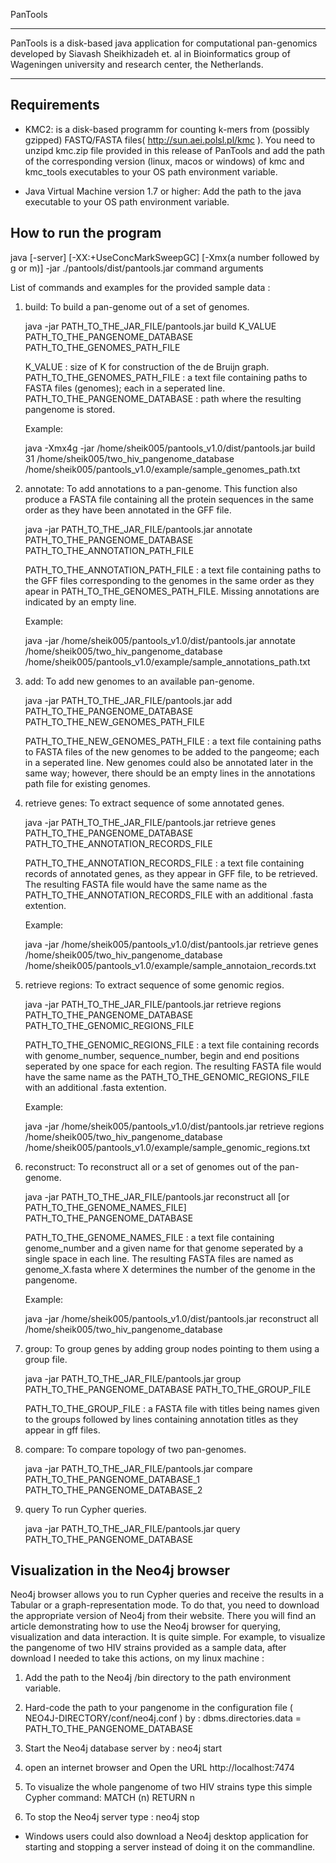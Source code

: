 PanTools
************************************************************************
PanTools is a disk-based java application for computational pan-genomics
developed by Siavash Sheikhizadeh et. al in Bioinformatics group of 
Wageningen university and research center, the Netherlands.  
************************************************************************

**Requirements**
------------
- KMC2: is a disk-based programm for counting k-mers from (possibly gzipped) FASTQ/FASTA files( http://sun.aei.polsl.pl/kmc ).
        You need to unzipd kmc.zip file provided in this release of PanTools and add the path of the corresponding version (linux, macos or windows) of kmc and kmc_tools executables to your OS path environment variable.

- Java Virtual Machine version 1.7 or higher: Add the path to the java executable to your OS path environment variable.


How to run the program 
----------------------
java  [-server] [-XX:+UseConcMarkSweepGC]  [-Xmx(a number followed by g or m)] -jar ./pantools/dist/pantools.jar command arguments


List of commands and examples for the provided sample data :

1. build:
   To build a pan-genome out of a set of genomes.

   java  -jar  PATH_TO_THE_JAR_FILE/pantools.jar  build  K_VALUE  PATH_TO_THE_PANGENOME_DATABASE  PATH_TO_THE_GENOMES_PATH_FILE

   K_VALUE :   size of K for construction of the de Bruijn graph.
   PATH_TO_THE_GENOMES_PATH_FILE : a text file containing paths to FASTA files (genomes); each in a seperated line.
   PATH_TO_THE_PANGENOME_DATABASE : path where the resulting pangenome is stored.  

   Example: 
   
   java  -Xmx4g  -jar  /home/sheik005/pantools_v1.0/dist/pantools.jar build  31  /home/sheik005/two_hiv_pangenome_database  /home/sheik005/pantools_v1.0/example/sample_genomes_path.txt
             
2. annotate:
   To add annotations to a pan-genome. This function also produce a FASTA file containing all the protein sequences in the same order as they have been annotated in the GFF file.

   java  -jar  PATH_TO_THE_JAR_FILE/pantools.jar  annotate  PATH_TO_THE_PANGENOME_DATABASE  PATH_TO_THE_ANNOTATION_PATH_FILE

   PATH_TO_THE_ANNOTATION_PATH_FILE : a text file containing paths to the GFF files corresponding to the genomes in the same order as they apear in PATH_TO_THE_GENOMES_PATH_FILE.
                                      Missing annotations are indicated by an empty line.

   Example: 

   java  -jar  /home/sheik005/pantools_v1.0/dist/pantools.jar  annotate  /home/sheik005/two_hiv_pangenome_database  /home/sheik005/pantools_v1.0/example/sample_annotations_path.txt

3. add:
   To add new genomes to an available pan-genome.

   java  -jar  PATH_TO_THE_JAR_FILE/pantools.jar  add  PATH_TO_THE_PANGENOME_DATABASE  PATH_TO_THE_NEW_GENOMES_PATH_FILE
   
   PATH_TO_THE_NEW_GENOMES_PATH_FILE : a text file containing paths to FASTA files of the new genomes to be added to the pangeome; each in a seperated line.
                                       New genomes could also be annotated later in the same way; however, there should be an empty lines in the annotations path file for existing genomes.

4. retrieve genes:
   To extract sequence of some annotated genes. 

   java  -jar  PATH_TO_THE_JAR_FILE/pantools.jar  retrieve  genes  PATH_TO_THE_PANGENOME_DATABASE  PATH_TO_THE_ANNOTATION_RECORDS_FILE

   PATH_TO_THE_ANNOTATION_RECORDS_FILE : a text file containing records of annotated genes, as they appear in GFF file, to be retrieved.
                                         The resulting FASTA file would have the same name as the PATH_TO_THE_ANNOTATION_RECORDS_FILE with an additional .fasta extention.

   Example: 

   java  -jar  /home/sheik005/pantools_v1.0/dist/pantools.jar  retrieve  genes  /home/sheik005/two_hiv_pangenome_database  /home/sheik005/pantools_v1.0/example/sample_annotaion_records.txt

5. retrieve regions:
   To extract sequence of some genomic regios.

   java  -jar  PATH_TO_THE_JAR_FILE/pantools.jar  retrieve  regions  PATH_TO_THE_PANGENOME_DATABASE  PATH_TO_THE_GENOMIC_REGIONS_FILE

   PATH_TO_THE_GENOMIC_REGIONS_FILE : a text file containing records with genome_number, sequence_number, begin and end positions seperated by one space for each region.
                                      The resulting FASTA file would have the same name as the PATH_TO_THE_GENOMIC_REGIONS_FILE with an additional .fasta extention.

   Example: 

   java  -jar  /home/sheik005/pantools_v1.0/dist/pantools.jar  retrieve  regions  /home/sheik005/two_hiv_pangenome_database  /home/sheik005/pantools_v1.0/example/sample_genomic_regions.txt

6. reconstruct:
   To reconstruct all or a set of genomes out of the pan-genome.

   java  -jar  PATH_TO_THE_JAR_FILE/pantools.jar  reconstruct all [or PATH_TO_THE_GENOME_NAMES_FILE]  PATH_TO_THE_PANGENOME_DATABASE

   PATH_TO_THE_GENOME_NAMES_FILE : a text file containing genome_number and a given name for that genome seperated by a single space in each line. 
                                   The resulting FASTA files are named as genome_X.fasta where X determines the number of the genome in the pangenome.

   Example: 

   java  -jar  /home/sheik005/pantools_v1.0/dist/pantools.jar  reconstruct  all  /home/sheik005/two_hiv_pangenome_database

7. group:
   To group genes by adding group nodes pointing to them using a group file.

   java  -jar  PATH_TO_THE_JAR_FILE/pantools.jar  group  PATH_TO_THE_PANGENOME_DATABASE PATH_TO_THE_GROUP_FILE 

   PATH_TO_THE_GROUP_FILE : a FASTA file with titles being names given to the groups followed by lines containing annotation titles as they appear in gff files.


8. compare:
   To compare topology of two pan-genomes.

   java  -jar  PATH_TO_THE_JAR_FILE/pantools.jar  compare  PATH_TO_THE_PANGENOME_DATABASE_1  PATH_TO_THE_PANGENOME_DATABASE_2

9. query
   To run Cypher queries.

   java  -jar  PATH_TO_THE_JAR_FILE/pantools.jar  query  PATH_TO_THE_PANGENOME_DATABASE
   

Visualization in the Neo4j browser
----------------------------------
Neo4j browser allows you to run Cypher queries and receive the results in a Tabular or a graph-representation mode. To do that, you need to download the appropriate version of Neo4j from their website. 
There you will find an article demonstrating how to use the Neo4j browser for querying, visualization and data interaction. It is quite simple. 
For example, to visualize the pangenome of two HIV strains provided as a sample data, after download I needed to take this actions, on my linux machine :

1. Add the path to the Neo4j /bin directory to the path environment variable.

2. Hard-code the path to your pangenome in the configuration file ( NEO4J-DIRECTORY/conf/neo4j.conf ) by : 
   dbms.directories.data = PATH_TO_THE_PANGENOME_DATABASE

3. Start the Neo4j database server by : 
   neo4j start

4. open an internet browser and Open the URL http://localhost:7474

5. To visualize the whole pangenome of two HIV strains type this simple Cypher command:
   MATCH (n) RETURN n

6. To stop the Neo4j server type :
   neo4j stop

- Windows users could also download a Neo4j desktop application for starting and stopping a server instead of doing it on the commandline.
   
